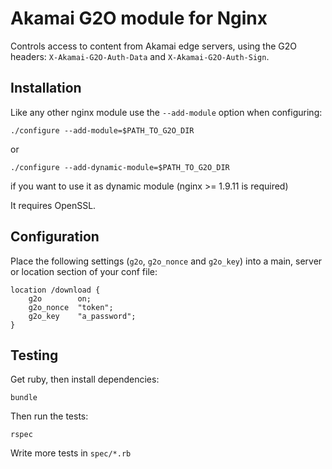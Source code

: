 # Akamai G2O module for Nginx

Controls access to content from Akamai edge servers, using the G2O headers: `X-Akamai-G2O-Auth-Data` and `X-Akamai-G2O-Auth-Sign`.

## Installation

Like any other nginx module use the `--add-module` option when configuring:

    ./configure --add-module=$PATH_TO_G2O_DIR
or

    ./configure --add-dynamic-module=$PATH_TO_G2O_DIR
if you want to use it as dynamic module (nginx >= 1.9.11 is required)

It requires OpenSSL.

## Configuration

Place the following settings (`g2o`, `g2o_nonce` and `g2o_key`) into a main, server or location section of your conf file:

    location /download {
        g2o        on;
        g2o_nonce  "token";
        g2o_key    "a_password";
    }

## Testing

Get ruby, then install dependencies:

    bundle

Then run the tests:

    rspec

Write more tests in `spec/*.rb`

